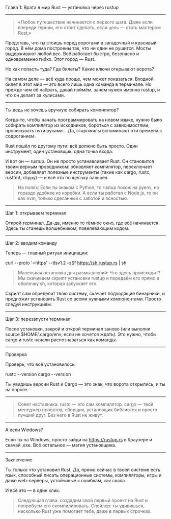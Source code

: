 Глава 1: Врата в мир Rust — установка через rustup


---

> «Любое путешествие начинается с первого шага. Даже если впереди тернии, его стоит сделать, если цель — стать мастером Rust.»



Представь, что ты стоишь перед воротами в загадочный и красивый город. В нём дома построены так, что ни один не рушится. Мосты выдерживают любой вес. Всё работает быстро, безопасно и одновременно гибко. Этот город — Rust.

Но как попасть туда? Где билеты? Какие ключи открывают ворота?

На самом деле — всё куда проще, чем может показаться. Входной билет в этот мир — это всего лишь одна команда в терминале. Но прежде чем её набрать, давай поймём, зачем нужен именно rustup, и что он делает за кулисами.


---

Ты ведь не хочешь вручную собирать компилятор?

Когда-то, чтобы начать программировать на новом языке, нужно было собирать компилятор из исходников, бороться с зависимостями, прописывать пути руками… Да, старожилы вспоминают эти времена с содроганием.

Rust пошёл по другому пути: всё должно быть просто. Один инструмент, один установщик, одна точка входа.

И вот он — rustup. Он не просто устанавливает Rust. Он становится твоим верным проводником: обновляет компилятор, переключает версии, добавляет полезные инструменты (такие как cargo, rustc, rustfmt, clippy) — и всё это по щелчку пальцев.

> На полях:
Если ты знаком с Python, то rustup похож на pyenv, но гораздо удобнее из коробки. А если ты работал с Node.js, то он как nvm, только сделанный с заботой и ясностью.




---

Шаг 1: открываем терминал

Открой терминал. Да-да, именно то тёмное окно, где всё начинается. Здесь ты станешь волшебником, повелевающим кодом.


---

Шаг 2: вводим команду

Теперь — главный ритуал инициации:

curl --proto '=https' --tlsv1.2 -sSf https://sh.rustup.rs | sh

> Маленькая остановка для размышлений:
Что здесь происходит? Мы скачиваем скрипт установки rustup и передаём его прямо в оболочку sh, которая запускает его.



Скрипт сам определит твою систему, скачает подходящие бинарники, и предложит установить Rust со всеми нужными компонентами. Просто следуй инструкциям.


---

Шаг 3: перезапусти терминал

После установки, закрой и открой терминал заново (или выполни source $HOME/.cargo/env, если не хочется ждать). Это нужно, чтобы cargo и rustc начали распознаваться как команды.


---

Проверка

Проверь, что всё установилось:

rustc --version
cargo --version

Ты увидишь версии Rust и Cargo — это знак, что ворота открылись, и ты на пороге.


---

> Совет наставника:
rustc — это сам компилятор.
cargo — твой менеджер проектов, сборщик, установщик библиотек и просто лучший друг. Без него в Rust не живут.




---

А если Windows?

Если ты на Windows, просто зайди на https://rustup.rs в браузере и скачай .exe. Всё остальное — магия установщика.


---

Заключение

Ты только что установил Rust. Да, прямо сейчас в твоей системе есть язык, способный писать операционные системы, компиляторы, игры и даже web-серверы, устойчивые к ошибкам, как скала.

И всё это — в один клик.

> Следующая глава: создадим свой первый проект на Rust и попробуем его скомпилировать. Спойлер: ты удивишься, насколько Rust уже помогает тебе, даже в первых строчках.
